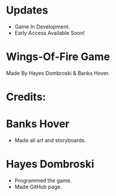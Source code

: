 # Updates
- Game In Development.
- Early Access Available Soon!


# Wings-Of-Fire Game
Made By Hayes Dombroski & Banks Hover.

# Credits:

# Banks Hover
- Made all art and storyboards. 
# Hayes Dombroski
- Programmed the game.
- Made GitHub page.
